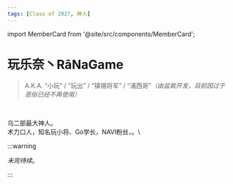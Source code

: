 ```yaml
---
tags: [Class of 2027, 神人]
---
```


import MemberCard from '@site/src/components/MemberCard';

# 玩乐奈丶RāNaGame

> A.K.A. “小玩” / “玩出” / “镇锡将军” / “浦西哥”_（由盆栽开发，目前因过于恶俗已经不再使用）_

<MemberCard
  name="玩乐奈"
  subtitle="Author"
  avatar="https://lain.bgm.tv/pic/user/c/000/76/99/769910.jpg"
  link="https://bgm.tv/user/darjeeling39_ak"
/>

<br />

乌二部最大神人。\
术力口人，知名玩小将、Go学长，NAVI粉丝，。\


:::warning

_未完待续_。

:::
